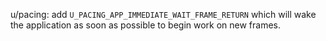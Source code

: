 u/pacing: add `U_PACING_APP_IMMEDIATE_WAIT_FRAME_RETURN` which will wake the application as soon as possible to begin work on new frames.
